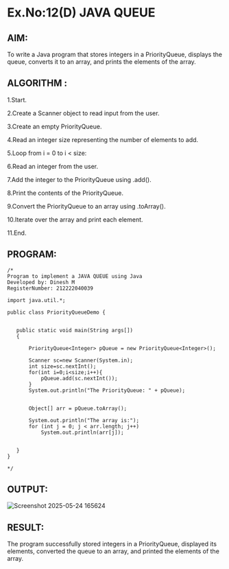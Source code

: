 # Ex.No:12(D) JAVA QUEUE
## AIM:
To write a Java program that stores integers in a PriorityQueue, displays the queue, converts it to an array, and prints the elements of the array.


## ALGORITHM :
1.Start.

2.Create a Scanner object to read input from the user.

3.Create an empty PriorityQueue<Integer>.

4.Read an integer size representing the number of elements to add.

5.Loop from i = 0 to i < size:

6.Read an integer from the user.

7.Add the integer to the PriorityQueue using .add().

8.Print the contents of the PriorityQueue.

9.Convert the PriorityQueue to an array using .toArray().

10.Iterate over the array and print each element.

11.End.





## PROGRAM:
 ```
/*
Program to implement a JAVA QUEUE using Java
Developed by: Dinesh M
RegisterNumber: 212222040039

import java.util.*;

public class PriorityQueueDemo {
	

	public static void main(String args[])
	{
	
		PriorityQueue<Integer> pQueue = new PriorityQueue<Integer>();
        
	    Scanner sc=new Scanner(System.in);
	    int size=sc.nextInt();
	    for(int i=0;i<size;i++){
	        pQueue.add(sc.nextInt());
	    }
	    System.out.println("The PriorityQueue: " + pQueue);
  
       
        Object[] arr = pQueue.toArray();
  
        System.out.println("The array is:");
        for (int j = 0; j < arr.length; j++)
            System.out.println(arr[j]);

		
	}
}

*/
```









## OUTPUT:
![Screenshot 2025-05-24 165624](https://github.com/user-attachments/assets/109486bc-61f6-411a-a413-44a864858bf5)



## RESULT:
The program successfully stored integers in a PriorityQueue, displayed its elements, converted the queue to an array, and printed the elements of the array.


